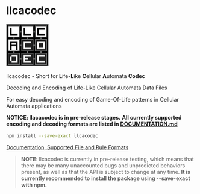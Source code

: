 # llcacodec

![llacodec logo](assets/llcacodec_logo_112x112.png)

llcacodec - Short for **L**ife-**L**ike **C**ellular **A**utomata **Codec**

Decoding and Encoding of Life-Like Cellular Automata Data Files

For easy decoding and encoding of Game-Of-Life patterns in Cellular Automata applications

**NOTICE: llacacodec is in pre-release stages.**
**All currently supported encoding and decoding formats are listed in [DOCUMENTATION.md](DOCUMENTATION.md)**

```bash
npm install --save-exact llcacodec
```

[Documentation, Supported File and Rule Formats](DOCUMENTATION.md)

> **NOTE**: llcacodec is currently in pre-release testing, which means that there may be many unaccounted bugs and
> unpredicted behaviors present, as well as that the API is subject to change at any time.
> **It is currently recommended to install the package using --save-exact with npm.**
